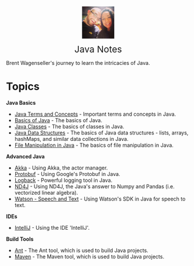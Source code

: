 <img
    src="./images/BrentAndMandi.jpg"
    width="88"
    style="display: block; width: 88px; margin: auto; margin-bottom: 1em"
/><span style="display: block; text-align: center; font-size: 1.75em;"> Java Notes </span>

Brent Wagenseller's journey to learn the intricacies of Java.

# Topics

**Java Basics**
- [Java Terms and Concepts](/learn_to_code/java/java_terms_and_concepts) - Important terms and concepts in Java.
- [Basics of Java](/learn_to_code/java/java_basics) - The basics of Java.
- [Java Classes](/learn_to_code/java/java_classes) - The basics of classes in Java.
- [Java Data Structures](/learn_to_code/java/java_data_structures) - The basics of Java data structures - lists, arrays, hashMaps, and similar data collections in Java.
- [File Manipulation in Java](/learn_to_code/java/java_file_manipulation) - The basics of file manipulation in Java.

**Advanced Java**
- [Akka](/learn_to_code/java/akka/) - Using Akka, the actor manager.
- [Protobuf](/learn_to_code/java/protobuf) - Using Google's Protobuf in Java.
- [Logback](/learn_to_code/java/logback) - Powerful logging tool in Java.
- [ND4J](/learn_to_code/java/nd4j) - Using ND4J, the Java's answer to Numpy and Pandas (i.e. vectorized linear algebra).
- [Watson - Speech and Text](/learn_to_code/java/watson_speech_and_text_JavaSDK) - Using Watson's SDK in Java for speech to text.  

**IDEs**
- [IntelliJ](/learn_to_code/java/intellij) - Using the IDE 'IntelliJ'.

**Build Tools**
- [Ant](/learn_to_code/java/ant) - The Ant tool, which is used to build Java projects.
- [Maven](/learn_to_code/java/maven) - The Maven tool, which is used to build Java projects.
